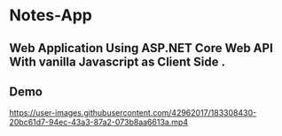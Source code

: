 # Notes-App

## Web Application Using ASP.NET Core Web API With vanilla Javascript as Client Side .

## Demo


https://user-images.githubusercontent.com/42962017/183308430-20bc61d7-94ec-43a3-87a2-073b8aa6613a.mp4

